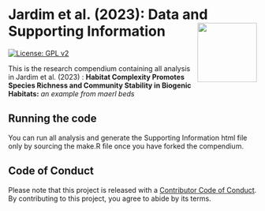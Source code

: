 
<!-- README.md is generated from README.Rmd. Please edit that file -->

# Jardim et al. (2023): Data and Supporting Information <img src="man/figures/package-sticker.png" align="right" style="float:right; height:120px;"/>

<!-- badges: start -->

[![License: GPL
v2](https://img.shields.io/badge/License-GPL%20v2-blue.svg)](https://www.gnu.org/licenses/old-licenses/gpl-2.0.en.html)
<!-- badges: end -->

This is the research compendium containing all analysis in Jardim et
al. (2023) : **Habitat Complexity Promotes Species Richness and
Community Stability in Biogenic Habitats:** *an example from maerl beds*

## Running the code

You can run all analysis and generate the Supporting Information html
file only by sourcing the make.R file once you have forked the
compendium.

## Code of Conduct

Please note that this project is released with a [Contributor Code of
Conduct](https://contributor-covenant.org/version/2/0/CODE_OF_CONDUCT.html).
By contributing to this project, you agree to abide by its terms.
